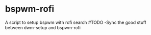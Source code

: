 # bspwm-rofi
A script to setup bspwm with rofi search
#TODO
-Sync the good stuff between dwm-setup and bspwm-rofi
